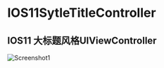 # IOS11SytleTitleController
## IOS11 大标题风格UIViewController
![Screenshot1](http://heroims.github.io/IOS11SytleTitleController/Untitled.gif "Screenshot1") 
